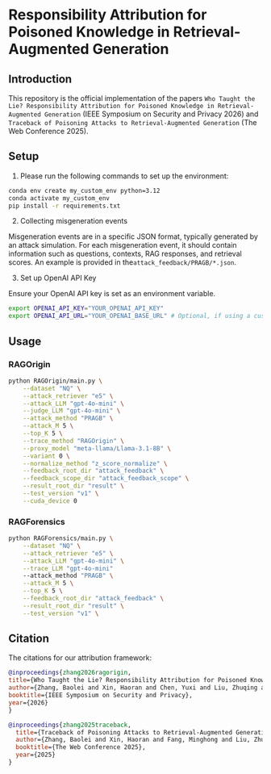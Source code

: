 # Responsibility Attribution for Poisoned Knowledge in Retrieval-Augmented Generation

## Introduction

This repository is the official implementation of the papers `Who Taught the Lie? Responsibility Attribution for Poisoned Knowledge in Retrieval-Augmented Generation` (IEEE Symposium on Security and Privacy 2026) and `Traceback of Poisoning Attacks to Retrieval-Augmented Generation` (The Web Conference 2025).

## Setup

1. Please run the following commands to set up the environment:

```bash
conda env create my_custom_env python=3.12
conda activate my_custom_env
pip install -r requirements.txt
```

2. Collecting misgeneration events

Misgeneration events are in a specific JSON format, typically generated by an attack simulation. For each misgeneration event, it should contain information such as questions, contexts, RAG responses, and retrieval scores. An example is provided in the`attack_feedback/PRAGB/*.json`.

3. Set up OpenAI API Key

Ensure your OpenAI API key is set as an environment variable.

```bash
export OPENAI_API_KEY="YOUR_OPENAI_API_KEY"
export OPENAI_API_URL="YOUR_OPENAI_BASE_URL" # Optional, if using a custom endpoint
```

## Usage

### RAGOrigin



```bash
python RAGOrigin/main.py \
    --dataset "NQ" \
    --attack_retriever "e5" \
    --attack_LLM "gpt-4o-mini" \
    --judge_LLM "gpt-4o-mini" \
    --attack_method "PRAGB" \
    --attack_M 5 \
    --top_K 5 \
    --trace_method "RAGOrigin" \
    --proxy_model "meta-llama/Llama-3.1-8B" \
    --variant 0 \
    --normalize_method "z_score_normalize" \
    --feedback_root_dir "attack_feedback" \
    --feedback_scope_dir "attack_feedback_scope" \
    --result_root_dir "result" \
    --test_version "v1" \
    --cuda_device 0
```

### RAGForensics


```bash
python RAGForensics/main.py \
    --dataset "NQ" \
    --attack_retriever "e5" \
    --attack_LLM "gpt-4o-mini" \
    --trace_LLM "gpt-4o-mini"
    --attack_method "PRAGB" \
    --attack_M 5 \
    --top_K 5 \
    --feedback_root_dir "attack_feedback" \
    --result_root_dir "result" \
    --test_version "v1" \
```

## Citation

The citations for our attribution framework:

```bib
@inproceedings{zhang2026ragorigin,
title={Who Taught the Lie? Responsibility Attribution for Poisoned Knowledge in Retrieval-Augmented Generation},
author={Zhang, Baolei and Xin, Haoran and Chen, Yuxi and Liu, Zhuqing and Yi, Biao and Li, Tong and Nie, Lihai and Liu, Zheli and Fang, Minghong},
booktitle={IEEE Symposium on Security and Privacy},
year={2026}
}

@inproceedings{zhang2025traceback,
  title={Traceback of Poisoning Attacks to Retrieval-Augmented Generation},
  author={Zhang, Baolei and Xin, Haoran and Fang, Minghong and Liu, Zhuqing and Yi, Biao and Li, Tong and Liu, Zheli},
  booktitle={The Web Conference 2025},
  year={2025}
}
```

